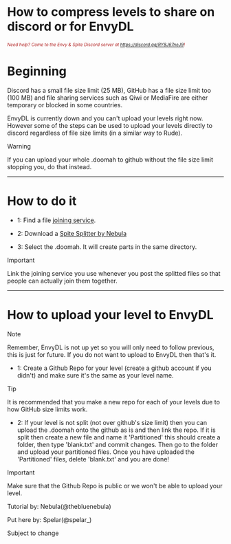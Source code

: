# How to compress levels to share on discord or for EnvyDL

<i><span style="color:FireBrick; font-size:10px;">Need help? Come to the Envy & Spite Discord server at <a href="https://discord.gg/RY8J67neJ9">https://discord.gg/RY8J67neJ9</a>!</span></i>

# Beginning

Discord has a small file size limit (25 MB), GitHub has a file size limit too (100 MB) and file sharing services such as Qiwi or MediaFire are either temporary or blocked in some countries.

EnvyDL is currently down and you can't upload your levels right now. However some of the steps can be used to upload your levels directly to discord regardless of file size limits (in a similar way to Rude).

>[!WARNING]
>If you can upload your whole .doomah to github without the file size limit stopping you, do that instead.

---

# How to do it

* 1: Find a file [joining service](https://pinetools.com/join-files).

* 2: Download a [Spite Splitter by Nebula](https://github.com/SatisfiedBucket/SpiteSplitter/releases/tag/V1.0)

* 3: Select the .doomah. It will create parts in the same directory.


>[!IMPORTANT]
>Link the joining service you use whenever you post the splitted files so that people can actually join them together.

---

# How to upload your level to EnvyDL

>[!NOTE]
>Remember, EnvyDL is not up yet so you will only need to follow previous, this is just for future. If you do not want to upload to EnvyDL then that's it.

* 1: Create a Github Repo for your level (create a github account if you didn't) and make sure it's the same as your level name.

>[!TIP]
>It is recommended that you make a new repo for each of your levels due to how GitHub size limits work.

* 2: If your level is not split (not over github's size limit) then you can upload the .doomah onto the github as is and then link the repo. If it is split then create a new file and name it 'Partitioned' this should create a folder, then type 'blank.txt' and commit changes. Then go to the folder and upload your partitioned files. Once you have uploaded the 'Partitioned' files, delete 'blank.txt' and you are done!

>[!IMPORTANT]
>Make sure that the Github Repo is public or we won't be able to upload your level.

Tutorial by: Nebula(@thebluenebula)

Put here by: Spelar(@spelar_)

Subject to change
